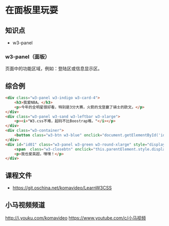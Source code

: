在面板里玩耍
========

## 知识点

* w3-panel

### w3-panel（面板）

页面中的功能区域，例如：登陆区或信息显示区。

## 综合例

~~~html
<div class="w3-panel w3-indigo w3-card-4">
    <h3>我爱NBA。</h3>
    <p>今年的全明星很好看，特别是3分大赛，火箭的戈登赢了骑士的欧文。</p>
</div>
<div class="w3-panel w3-sand w3-leftbar w3-xlarge">
    <p><i>"W3.css不难，起码不比Boostrap难。"</i></p>
</div>
<div class="w3-container">
    <button class="w3-btn w3-blue" onclick="document.getElementById('id01').style.display='block'">其他爱好</button>
</div>
<div id="id01" class="w3-panel w3-green w3-round-xlarge" style="display:none">
    <span  class="w3-closebtn" onclick="this.parentElement.style.display='none'">X</span>
    <p>我也爱英超，嘿嘿！</p>
</div>
~~~

## 课程文件

* https://git.oschina.net/komavideo/LearnW3CSS

## 小马视频频道

http://i.youku.com/komavideo
https://www.youtube.com/c/小马视频